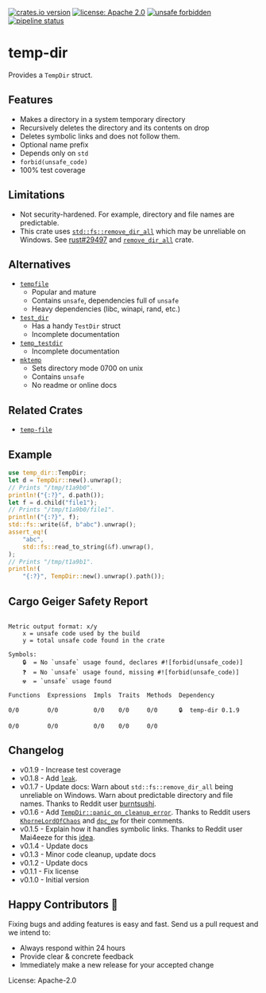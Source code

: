 [![crates.io version](https://img.shields.io/crates/v/temp-dir.svg)](https://crates.io/crates/temp-dir)
[![license: Apache 2.0](https://gitlab.com/leonhard-llc/ops/-/raw/main/license-apache-2.0.svg)](https://gitlab.com/leonhard-llc/ops/-/raw/main/temp-dir/LICENSE)
[![unsafe forbidden](https://gitlab.com/leonhard-llc/ops/-/raw/main/unsafe-forbidden.svg)](https://github.com/rust-secure-code/safety-dance/)
[![pipeline status](https://gitlab.com/leonhard-llc/ops/badges/main/pipeline.svg)](https://gitlab.com/leonhard-llc/ops/-/pipelines)

# temp-dir

Provides a `TempDir` struct.

## Features
- Makes a directory in a system temporary directory
- Recursively deletes the directory and its contents on drop
- Deletes symbolic links and does not follow them.
- Optional name prefix
- Depends only on `std`
- `forbid(unsafe_code)`
- 100% test coverage

## Limitations
- Not security-hardened.
  For example, directory and file names are predictable.
- This crate uses
  [`std::fs::remove_dir_all`](https://doc.rust-lang.org/stable/std/fs/fn.remove_dir_all.html)
  which may be unreliable on Windows.
  See [rust#29497](https://github.com/rust-lang/rust/issues/29497) and
  [`remove_dir_all`](https://crates.io/crates/remove_dir_all) crate.

## Alternatives
- [`tempfile`](https://crates.io/crates/tempfile)
  - Popular and mature
  - Contains `unsafe`, dependencies full of `unsafe`
  - Heavy dependencies (libc, winapi, rand, etc.)
- [`test_dir`](https://crates.io/crates/test_dir)
  - Has a handy `TestDir` struct
  - Incomplete documentation
- [`temp_testdir`](https://crates.io/crates/temp_testdir)
  - Incomplete documentation
- [`mktemp`](https://crates.io/crates/mktemp)
  - Sets directory mode 0700 on unix
  - Contains `unsafe`
  - No readme or online docs

## Related Crates
- [`temp-file`](https://crates.io/crates/temp-file)

## Example
```rust
use temp_dir::TempDir;
let d = TempDir::new().unwrap();
// Prints "/tmp/t1a9b0".
println!("{:?}", d.path());
let f = d.child("file1");
// Prints "/tmp/t1a9b0/file1".
println!("{:?}", f);
std::fs::write(&f, b"abc").unwrap();
assert_eq!(
    "abc",
    std::fs::read_to_string(&f).unwrap(),
);
// Prints "/tmp/t1a9b1".
println!(
    "{:?}", TempDir::new().unwrap().path());
```

## Cargo Geiger Safety Report
```

Metric output format: x/y
    x = unsafe code used by the build
    y = total unsafe code found in the crate

Symbols: 
    🔒  = No `unsafe` usage found, declares #![forbid(unsafe_code)]
    ❓  = No `unsafe` usage found, missing #![forbid(unsafe_code)]
    ☢️  = `unsafe` usage found

Functions  Expressions  Impls  Traits  Methods  Dependency

0/0        0/0          0/0    0/0     0/0      🔒  temp-dir 0.1.9

0/0        0/0          0/0    0/0     0/0    

```
## Changelog
- v0.1.9 - Increase test coverage
- v0.1.8 - Add [`leak`](https://docs.rs/temp-dir/latest/temp_dir/struct.TempDir.html#method.leak).
- v0.1.7 - Update docs:
  Warn about `std::fs::remove_dir_all` being unreliable on Windows.
  Warn about predictable directory and file names.
  Thanks to Reddit user
  [burntsushi](https://www.reddit.com/r/rust/comments/ma6y0x/tempdir_simple_temporary_directory_with_cleanup/gruo5iu/).
- v0.1.6 - Add
    [`TempDir::panic_on_cleanup_error`](https://docs.rs/temp-dir/latest/temp_dir/struct.TempDir.html#method.panic_on_cleanup_error).
    Thanks to Reddit users
    [`KhorneLordOfChaos`](https://www.reddit.com/r/rust/comments/ma6y0x/tempdir_simple_temporary_directory_with_cleanup/grsb5s3/)
    and
    [`dpc_pw`](https://www.reddit.com/r/rust/comments/ma6y0x/tempdir_simple_temporary_directory_with_cleanup/gru26df/)
    for their comments.
- v0.1.5 - Explain how it handles symbolic links.
  Thanks to Reddit user Mai4eeze for this
  [idea](https://www.reddit.com/r/rust/comments/ma6y0x/tempdir_simple_temporary_directory_with_cleanup/grsoz2g/).
- v0.1.4 - Update docs
- v0.1.3 - Minor code cleanup, update docs
- v0.1.2 - Update docs
- v0.1.1 - Fix license
- v0.1.0 - Initial version

## Happy Contributors 🙂
Fixing bugs and adding features is easy and fast.
Send us a pull request and we intend to:
- Always respond within 24 hours
- Provide clear & concrete feedback
- Immediately make a new release for your accepted change

License: Apache-2.0
